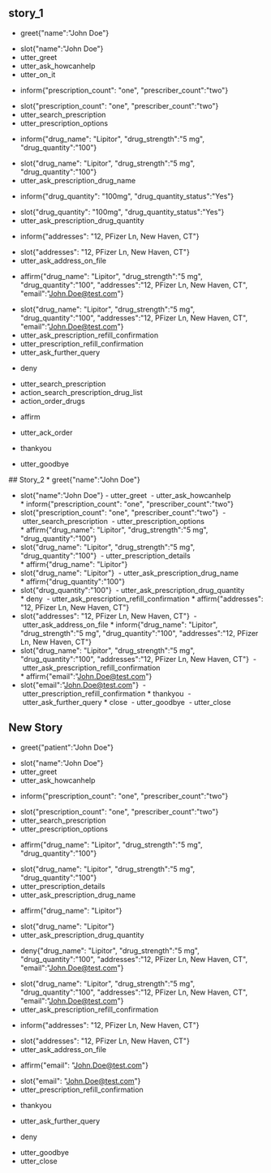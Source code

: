 ## story_1
* greet{"name":"John Doe"}
 - slot{"name":"John Doe"}
 - utter_greet
 - utter_ask_howcanhelp
 - utter_on_it
* inform{"prescription_count": "one", "prescriber_count":"two"}
 - slot{"prescription_count": "one", "prescriber_count":"two"}
 - utter_search_prescription
 - utter_prescription_options
* inform{"drug_name": "Lipitor", "drug_strength":"5 mg", "drug_quantity":"100"}
 - slot{"drug_name": "Lipitor", "drug_strength":"5 mg", "drug_quantity":"100"}
 - utter_ask_prescription_drug_name
* inform{"drug_quantity": "100mg", "drug_quantity_status":"Yes"}
 - slot{"drug_quantity": "100mg", "drug_quantity_status":"Yes"}
 - utter_ask_prescription_drug_quantity
* inform{"addresses": "12, PFizer Ln, New Haven, CT"}
 - slot{"addresses": "12, PFizer Ln, New Haven, CT"} 
 - utter_ask_address_on_file
* affirm{"drug_name": "Lipitor", "drug_strength":"5 mg", "drug_quantity":"100", "addresses":"12, PFizer Ln, New Haven, CT", "email":"John.Doe@test.com"}
 - slot{"drug_name": "Lipitor", "drug_strength":"5 mg", "drug_quantity":"100", "addresses":"12, PFizer Ln, New Haven, CT", "email":"John.Doe@test.com"}
 - utter_ask_prescription_refill_confirmation
 - utter_prescription_refill_confirmation
 - utter_ask_further_query
* deny
 - utter_search_prescription
 - action_search_prescription_drug_list
 - action_order_drugs
* affirm
 - utter_ack_order
* thankyou
 - utter_goodbye

## Story_2
* greet{"name":"John Doe"}
 - slot{"name":"John Doe"}
 - utter_greet
 - utter_ask_howcanhelp
* inform{"prescription_count": "one", "prescriber_count":"two"}
 - slot{"prescription_count": "one", "prescriber_count":"two"}
 - utter_search_prescription
 - utter_prescription_options
* affirm{"drug_name": "Lipitor", "drug_strength":"5 mg", "drug_quantity":"100"}
 - slot{"drug_name": "Lipitor", "drug_strength":"5 mg", "drug_quantity":"100"}
 - utter_prescription_details
* affirm{"drug_name": "Lipitor"}
 - slot{"drug_name": "Lipitor"}
 - utter_ask_prescription_drug_name
* affirm{"drug_quantity":"100"}
 - slot{"drug_quantity":"100"}
 - utter_ask_prescription_drug_quantity
* deny
 - utter_ask_prescription_refill_confirmation
* affirm{"addresses": "12, PFizer Ln, New Haven, CT"}
 - slot{"addresses": "12, PFizer Ln, New Haven, CT"}
 - utter_ask_address_on_file
* inform{"drug_name": "Lipitor", "drug_strength":"5 mg", "drug_quantity":"100", "addresses":"12, PFizer Ln, New Haven, CT"}
 - slot{"drug_name": "Lipitor", "drug_strength":"5 mg", "drug_quantity":"100", "addresses":"12, PFizer Ln, New Haven, CT"}
 - utter_ask_prescription_refill_confirmation
* affirm{"email":"John.Doe@test.com"}
 - slot{"email":"John.Doe@test.com"}
 - utter_prescription_refill_confirmation
* thankyou
 - utter_ask_further_query
* close
 - utter_goodbye
 - utter_close 

## New Story
* greet{"patient":"John Doe"}
 - slot{"name":"John Doe"}
 - utter_greet
 - utter_ask_howcanhelp
* inform{"prescription_count": "one", "prescriber_count":"two"}
 - slot{"prescription_count": "one", "prescriber_count":"two"}
 - utter_search_prescription
 - utter_prescription_options
* affirm{"drug_name": "Lipitor", "drug_strength":"5 mg", "drug_quantity":"100"}
 - slot{"drug_name": "Lipitor", "drug_strength":"5 mg", "drug_quantity":"100"}
 - utter_prescription_details
 - utter_ask_prescription_drug_name
* affirm{"drug_name": "Lipitor"}
 - slot{"drug_name": "Lipitor"}
 - utter_ask_prescription_drug_quantity
* deny{"drug_name": "Lipitor", "drug_strength":"5 mg", "drug_quantity":"100", "addresses":"12, PFizer Ln, New Haven, CT", "email":"John.Doe@test.com"}
 - slot{"drug_name": "Lipitor", "drug_strength":"5 mg", "drug_quantity":"100", "addresses":"12, PFizer Ln, New Haven, CT", "email":"John.Doe@test.com"}
 - utter_ask_prescription_refill_confirmation
* inform{"addresses": "12, PFizer Ln, New Haven, CT"}
 - slot{"addresses": "12, PFizer Ln, New Haven, CT"}
 - utter_ask_address_on_file 
* affirm{"email": "John.Doe@test.com"}
 - slot{"email": "John.Doe@test.com"}
 - utter_prescription_refill_confirmation
* thankyou
 - utter_ask_further_query
* deny
 - utter_goodbye
 - utter_close

